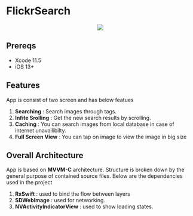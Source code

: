 # FlickrSearch
<p align="center"><img src="https://phandroid.com/wp-content/uploads/2013/05/Flickr-for-Android-banner.png" ></a></p>

## Prereqs

- Xcode 11.5
- iOS 13+

## Features

App is consist of two screen and has below featues

1. **Searching** : Search images through tags.
2. **Infite Srolling** : Get the new search results by scrolling.
2. **Caching** : You can search images from local database in case of internet unavailibilty.
2. **Full Screen View** : You can tap on image to view the image in big size

## Overall Architecture 

App is based on **MVVM-C** architecture. Structure is broken down by the general purpose of contained source files. Below are the dependencies used in the project

1. **RxSwift** : used to bind the flow between layers
2. **SDWebImage** : used for networking.
3. **NVActivityIndicatorView** : used to show loading states.
